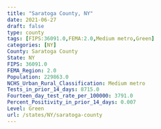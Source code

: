 ```yaml
---
title: "Saratoga County, NY"
date: 2021-06-27
draft: false
type: county
tags: [FIPS:36091.0,FEMA:2.0,Medium metro,Green]
categories: [NY]
County: Saratoga County
State: NY
FIPS: 36091.0
FEMA_Region: 2.0
Population: 229863.0
NCHS_Urban_Rural_Classification: Medium metro
Tests_in_prior_14_days: 8715.0
Fourteen_day_test_rate_per_100000: 3791.0
Percent_Positivity_in_prior_14_days: 0.007
Level: Green
url: /states/NY/saratoga-county
---
```



